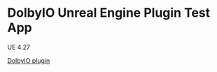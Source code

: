 # DolbyIO Unreal Engine Plugin Test App

UE 4.27

[DolbyIO plugin](https://github.com/DolbyIO/comms-sdk-unreal)

